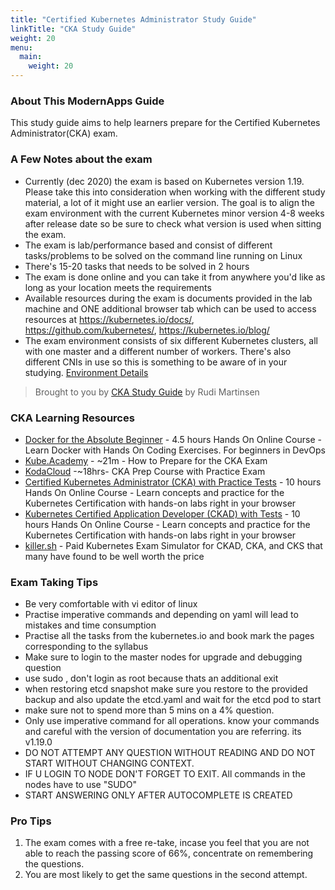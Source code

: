 ```yaml
---
title: "Certified Kubernetes Administrator Study Guide"
linkTitle: "CKA Study Guide"
weight: 20
menu:
  main:
    weight: 20
---
```



### About This ModernApps Guide

This study guide aims to help learners prepare for the Certified Kubernetes Administrator(CKA) exam.

### A Few Notes about the exam

- Currently (dec 2020) the exam is based on Kubernetes version 1.19. Please take this into consideration when working with the different study material, a lot of it might use an earlier version. The goal is to align the exam environment with the current Kubernetes minor version 4-8 weeks after release date so be sure to check what version is used when sitting the exam.
- The exam is lab/performance based and consist of different tasks/problems to be solved on the command line running on Linux
- There's 15-20 tasks that needs to be solved in 2 hours
- The exam is done online and you can take it from anywhere you'd like as long as your location meets the requirements
- Available resources during the exam is documents provided in the lab machine and ONE additional browser tab which can be used to access resources at https://kubernetes.io/docs/, https://github.com/kubernetes/, https://kubernetes.io/blog/
- The exam environment consists of six different Kubernetes clusters, all with one master and a different number of workers. There's also different CNIs in use so this is something to be aware of in your studying. [Environment Details](https://docs.linuxfoundation.org/tc-docs/certification/tips-cka-and-ckad#cka-and-ckad-environment)

> Brought to you by [CKA Study Guide](https://rudimartinsen.com/2020/12/28/cka-study-guide/) by Rudi Martinsen

### CKA Learning Resources

- [Docker for the Absolute Beginner](https://www.udemy.com/course/learn-docker/) - 4.5 hours Hands On Online Course - Learn Docker with Hands On Coding Exercises. For beginners in DevOps
- [Kube.Academy](https://kube.academy/courses/how-to-prepare-for-the-cka-exam) - ~21m - How to Prepare for the CKA Exam 
- [KodaCloud](https://kodekloud.com/p/certified-kubernetes-administrator-with-practice-tests) -~18hrs-  CKA Prep Course with Practice Exam 
- [Certified Kubernetes Administrator (CKA) with Practice Tests](https://www.udemy.com/course/certified-kubernetes-administrator-with-practice-tests/) - 10 hours Hands On Online Course - Learn concepts and practice for the Kubernetes Certification with hands-on labs right in your browser
- [Kubernetes Certified Application Developer (CKAD) with Tests](https://www.udemy.com/course/certified-kubernetes-application-developer/) - 10 hours Hands On Online Course - Learn concepts and practice for the Kubernetes Certification with hands-on labs right in your browser
- [killer.sh](https://killer.sh/) - Paid Kubernetes Exam Simulator for CKAD, CKA, and CKS that many have found to be well worth the price

### Exam Taking Tips

- Be very comfortable with vi editor of linux
- Practise imperative commands and depending on yaml will lead to mistakes and time consumption
- Practise all the tasks from the kubernetes.io and book mark the pages corresponding to the syllabus
- Make sure to login to the master nodes for upgrade and debugging question
- use sudo , don't login as root because thats an additional exit
- when restoring etcd snapshot make sure you restore to the provided backup and also update the etcd.yaml and wait for the etcd pod to start
- make sure not to spend more than 5 mins on a 4% question.
- Only use imperative command for all operations. know your commands and careful with the version of documentation you are referring. its v1.19.0
- DO NOT ATTEMPT ANY QUESTION WITHOUT READING AND DO NOT START WITHOUT CHANGING CONTEXT. 
- IF U LOGIN TO NODE DON'T FORGET TO EXIT. All commands in the nodes have to use "SUDO"
- START ANSWERING ONLY AFTER AUTOCOMPLETE IS CREATED

### Pro Tips 
1. The exam comes with a free re-take, incase you feel that you are not able to reach the passing score of 66%, concentrate on remembering the questions.
2. You are most likely to get the same questions in the second attempt.

